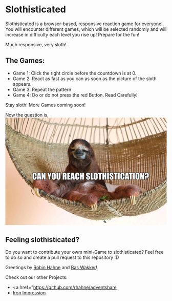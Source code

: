 # Slothisticated

Slothisticated is a browser-based, responsive reaction game for everyone! You will encounter different games, which will be selected randomly and will increase in difficulty each level you rise up! Prepare for the fun!

Much responsive, very sloth!

## The Games:
  - Game 1: Click the right circle before the countdown is at 0. 
  - Game 2: React as fast as you can as soon as the picture of the sloth appears.
  - Game 3: Repeat the pattern
  - Game 4: Do or do not press the red Button. Read Carefully!
  
 Stay sloth! More Games coming soon!

Now the question is,
![adventshare](https://raw.githubusercontent.com/mnib2xu/slothisticated/master/img/sloth-github.jpg?v=3&s=200)

## Feeling slothisticated?
Do you want to contribute your owm mini-Game to slothisticated?
Feel free to do so and create a pull request to this repository :D

Greetings by <a href="https://github.com/rhahne">Robin Hahne</a> and <a href="https://github.com/mnib2xu">Bas Wakker</a>!

Check out our other Projects:
- <a href="https://github.com/rhahne/adventshare</a>
- <a href="https://github.com/rhahne/iron-impression">Iron Impression</a>
